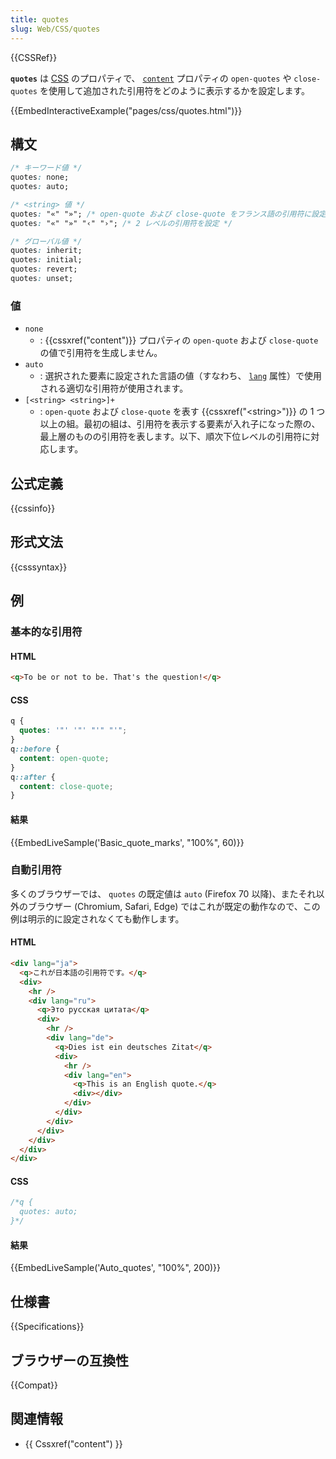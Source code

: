 ```yaml
---
title: quotes
slug: Web/CSS/quotes
---
```


{{CSSRef}}

**`quotes`** は [CSS](/ja/docs/Web/CSS) のプロパティで、 [`content`](/ja/docs/Web/CSS/content) プロパティの `open-quotes` や `close-quotes` を使用して追加された引用符をどのように表示するかを設定します。

{{EmbedInteractiveExample("pages/css/quotes.html")}}

## 構文

```css
/* キーワード値 */
quotes: none;
quotes: auto;

/* <string> 値 */
quotes: "«" "»"; /* open-quote および close-quote をフランス語の引用符に設定 */
quotes: "«" "»" "‹" "›"; /* 2 レベルの引用符を設定 */

/* グローバル値 */
quotes: inherit;
quotes: initial;
quotes: revert;
quotes: unset;
```

### 値

- `none`
  - : {{cssxref("content")}} プロパティの `open-quote` および `close-quote` の値で引用符を生成しません。
- `auto`
  - : 選択された要素に設定された言語の値（すなわち、 [`lang`](/ja/docs/Web/HTML/Global_attributes#lang) 属性）で使用される適切な引用符が使用されます。
- `[<string> <string>]+`
  - : `open-quote` および `close-quote` を表す {{cssxref("&lt;string&gt;")}} の 1 つ以上の組。最初の組は、引用符を表示する要素が入れ子になった際の、最上層のものの引用符を表します。以下、順次下位レベルの引用符に対応します。

## 公式定義

{{cssinfo}}

## 形式文法

{{csssyntax}}

## 例

### 基本的な引用符

#### HTML

```html
<q>To be or not to be. That's the question!</q>
```

#### CSS

```css
q {
  quotes: '"' '"' "'" "'";
}
q::before {
  content: open-quote;
}
q::after {
  content: close-quote;
}
```

#### 結果

{{EmbedLiveSample('Basic_quote_marks', "100%", 60)}}

### 自動引用符

多くのブラウザーでは、 `quotes` の既定値は `auto` (Firefox 70 以降)、またそれ以外のブラウザー (Chromium, Safari, Edge) ではこれが既定の動作なので、この例は明示的に設定されなくても動作します。

#### HTML

```html
<div lang="ja">
  <q>これが日本語の引用符です。</q>
  <div>
    <hr />
    <div lang="ru">
      <q>Это русская цитата</q>
      <div>
        <hr />
        <div lang="de">
          <q>Dies ist ein deutsches Zitat</q>
          <div>
            <hr />
            <div lang="en">
              <q>This is an English quote.</q>
              <div></div>
            </div>
          </div>
        </div>
      </div>
    </div>
  </div>
</div>
```

#### CSS

```css
/*q {
  quotes: auto;
}*/
```

#### 結果

{{EmbedLiveSample('Auto_quotes', "100%", 200)}}

## 仕様書

{{Specifications}}

## ブラウザーの互換性

{{Compat}}

## 関連情報

- {{ Cssxref("content") }}
